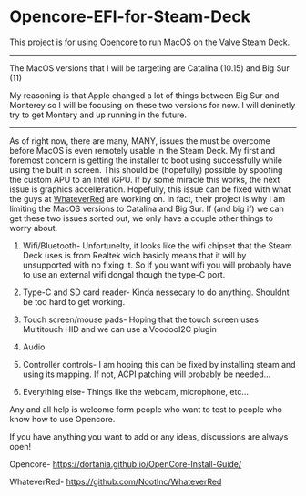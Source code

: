 # Opencore-EFI-for-Steam-Deck
This project is for using [Opencore](https://dortania.github.io/OpenCore-Install-Guide/) to run MacOS on the Valve Steam Deck.

____________________________________________________________________________________________________________

The MacOS versions that I will be targeting are Catalina (10.15) and Big Sur (11)

My reasoning is that Apple changed a lot of things between Big Sur and Monterey so
I will be focusing on these two versions for now. I will deninetly try to get Montery
and up running in the future. 

____________________________________________________________________________________________________________

As of right now, there are many, MANY, issues the must be overcome before MacOS is even
remotely usable in the Steam Deck. My first and foremost concern is getting the installer
to boot using successfully while using the built in screen. This should be (hopefully) 
possible by spoofing the custom APU to an Intel iGPU. If by some miracle this works, the
next issue is graphics accelleration. Hopefully, this issue can be fixed with what the
guys at [WhateverRed](https://github.com/NootInc/WhateverRed) are working on. In fact, 
their project is why I am limiting the MacOS versions to Catalina and Big Sur. 
If (and big if) we can get these two issues sorted out, we only have a couple other 
things to worry about.

1. Wifi/Bluetooth-
   Unfortunelty, it looks like the wifi chipset that the Steam Deck uses is from Realtek
   wich basicly means that it will by unsupported with no fixing it. So if you want wifi
   you will probably have to use an external wifi dongal though the type-C port.
 
2. Type-C and SD card reader-
   Kinda nessecary to do anything. Shouldnt be too hard to get working.
 
 
3. Touch screen/mouse pads- 
   Hoping that the touch screen uses Multitouch HID and we can use a VoodooI2C plugin

4. Audio

5. Controller controls- 
   I am hoping this can be fixed by installing steam and using its mapping. If not, 
   ACPI patching will probably be needed...

6. Everything else-
   Things like the webcam, microphone, etc...


Any and all help is welcome form people who want 
to test to people who know how to use Opencore.

If you have anything you want to add or any ideas, discussions
are always open!

Opencore- https://dortania.github.io/OpenCore-Install-Guide/

WhateverRed- https://github.com/NootInc/WhateverRed
